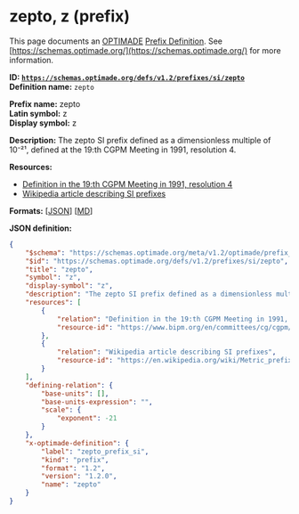 # zepto, z (prefix)

This page documents an [OPTIMADE](https://www.optimade.org/) [Prefix Definition](https://schemas.optimade.org/#definitions). See [https://schemas.optimade.org/](https://schemas.optimade.org/) for more information.

**ID: [`https://schemas.optimade.org/defs/v1.2/prefixes/si/zepto`](https://schemas.optimade.org/defs/v1.2/prefixes/si/zepto.md)**  
**Definition name:** `zepto`

**Prefix name:** zepto  
**Latin symbol:** z  
**Display symbol:** z  
  
**Description:** The zepto SI prefix defined as a dimensionless multiple of 10⁻²¹, defined at the 19:th CGPM Meeting in 1991, resolution 4.



**Resources:**

- [Definition in the 19:th CGPM Meeting in 1991, resolution 4](https://www.bipm.org/en/committees/cg/cgpm/19-1991/resolution-4)
- [Wikipedia article describing SI prefixes](https://en.wikipedia.org/wiki/Metric_prefix)


**Formats:** [[JSON](zepto.json)] [[MD](zepto.md)]

**JSON definition:**

``` json
{
    "$schema": "https://schemas.optimade.org/meta/v1.2/optimade/prefix_definition.md",
    "$id": "https://schemas.optimade.org/defs/v1.2/prefixes/si/zepto",
    "title": "zepto",
    "symbol": "z",
    "display-symbol": "z",
    "description": "The zepto SI prefix defined as a dimensionless multiple of 10\u207b\u00b2\u00b9, defined at the 19:th CGPM Meeting in 1991, resolution 4.",
    "resources": [
        {
            "relation": "Definition in the 19:th CGPM Meeting in 1991, resolution 4",
            "resource-id": "https://www.bipm.org/en/committees/cg/cgpm/19-1991/resolution-4"
        },
        {
            "relation": "Wikipedia article describing SI prefixes",
            "resource-id": "https://en.wikipedia.org/wiki/Metric_prefix"
        }
    ],
    "defining-relation": {
        "base-units": [],
        "base-units-expression": "",
        "scale": {
            "exponent": -21
        }
    },
    "x-optimade-definition": {
        "label": "zepto_prefix_si",
        "kind": "prefix",
        "format": "1.2",
        "version": "1.2.0",
        "name": "zepto"
    }
}
```